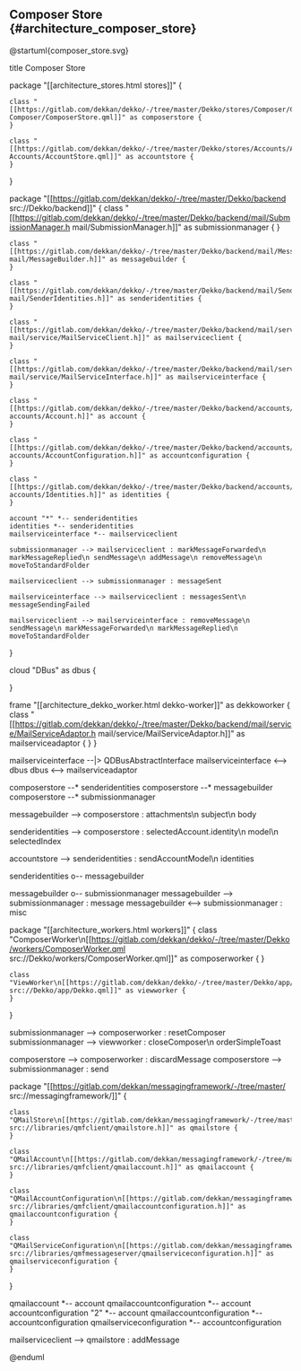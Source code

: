 ## Composer Store {#architecture_composer_store}

@startuml{composer_store.svg}

title Composer Store

package "[[architecture_stores.html stores]]" {

    class "[[https://gitlab.com/dekkan/dekko/-/tree/master/Dekko/stores/Composer/ComposerStore.qml Composer/ComposerStore.qml]]" as composerstore {
    }

    class "[[https://gitlab.com/dekkan/dekko/-/tree/master/Dekko/stores/Accounts/AccountStore.qml Accounts/AccountStore.qml]]" as accountstore {
    }
}


package "[[https://gitlab.com/dekkan/dekko/-/tree/master/Dekko/backend src://Dekko/backend]]" {
    class "[[https://gitlab.com/dekkan/dekko/-/tree/master/Dekko/backend/mail/SubmissionManager.h mail/SubmissionManager.h]]" as submissionmanager {
    }

    class "[[https://gitlab.com/dekkan/dekko/-/tree/master/Dekko/backend/mail/MessageBuilder.h mail/MessageBuilder.h]]" as messagebuilder {
    }

    class "[[https://gitlab.com/dekkan/dekko/-/tree/master/Dekko/backend/mail/SenderIdentities.h mail/SenderIdentities.h]]" as senderidentities {
    }

    class "[[https://gitlab.com/dekkan/dekko/-/tree/master/Dekko/backend/mail/service/MailServiceClient.h mail/service/MailServiceClient.h]]" as mailserviceclient {
    }

    class "[[https://gitlab.com/dekkan/dekko/-/tree/master/Dekko/backend/mail/service/MailServiceInterface.h mail/service/MailServiceInterface.h]]" as mailserviceinterface {
    }

    class "[[https://gitlab.com/dekkan/dekko/-/tree/master/Dekko/backend/accounts/Account.h accounts/Account.h]]" as account {
    }

    class "[[https://gitlab.com/dekkan/dekko/-/tree/master/Dekko/backend/accounts/AccountConfiguration.h accounts/AccountConfiguration.h]]" as accountconfiguration {
    }

    class "[[https://gitlab.com/dekkan/dekko/-/tree/master/Dekko/backend/accounts/Identities.h accounts/Identities.h]]" as identities {
    }

    account "*" *-- senderidentities
    identities *-- senderidentities
    mailserviceinterface *-- mailserviceclient

    submissionmanager --> mailserviceclient : markMessageForwarded\n markMessageReplied\n sendMessage\n addMessage\n removeMessage\n moveToStandardFolder

    mailserviceclient --> submissionmanager : messageSent

    mailserviceinterface --> mailserviceclient : messagesSent\n messageSendingFailed

    mailserviceclient --> mailserviceinterface : removeMessage\n sendMessage\n markMessageForwarded\n markMessageReplied\n moveToStandardFolder 
}


cloud "DBus" as dbus {

}

frame "[[architecture_dekko_worker.html dekko-worker]]" as dekkoworker {
    class "[[https://gitlab.com/dekkan/dekko/-/tree/master/Dekko/backend/mail/service/MailServiceAdaptor.h mail/service/MailServiceAdaptor.h]]" as mailserviceadaptor {
    }
}

mailserviceinterface --|> QDBusAbstractInterface
mailserviceinterface <--> dbus
dbus <--> mailserviceadaptor

composerstore --* senderidentities
composerstore --* messagebuilder
composerstore --* submissionmanager

messagebuilder --> composerstore : attachments\n subject\n body

senderidentities --> composerstore : selectedAccount.identity\n model\n selectedIndex

accountstore --> senderidentities : sendAccountModel\n identities

senderidentities o-- messagebuilder

messagebuilder o-- submissionmanager
messagebuilder --> submissionmanager : message
messagebuilder <--> submissionmanager : misc

package "[[architecture_workers.html workers]]" {
    class "ComposerWorker\n[[https://gitlab.com/dekkan/dekko/-/tree/master/Dekko/workers/ComposerWorker.qml src://Dekko/workers/ComposerWorker.qml]]" as composerworker {
    }

    class "ViewWorker\n[[https://gitlab.com/dekkan/dekko/-/tree/master/Dekko/app/Dekko.qml src://Dekko/app/Dekko.qml]]" as viewworker {
    }
}

submissionmanager --> composerworker : resetComposer
submissionmanager --> viewworker : closeComposer\n orderSimpleToast

composerstore --> composerworker : discardMessage
composerstore --> submissionmanager : send

package "[[https://gitlab.com/dekkan/messagingframework/-/tree/master/ src://messagingframework/]]" {

    class "QMailStore\n[[https://gitlab.com/dekkan/messagingframework/-/tree/master/libraries/qmfclient/qmailstore.h src://libraries/qmfclient/qmailstore.h]]" as qmailstore {
    }

    class "QMailAccount\n[[https://gitlab.com/dekkan/messagingframework/-/tree/master/libraries/qmfclient/qmailaccount.h src://libraries/qmfclient/qmailaccount.h]]" as qmailaccount {
    }

    class "QMailAccountConfiguration\n[[https://gitlab.com/dekkan/messagingframework/-/tree/master/libraries/qmfclient/qmailaccountconfiguration.h src://libraries/qmfclient/qmailaccountconfiguration.h]]" as qmailaccountconfiguration {
    }

    class "QMailServiceConfiguration\n[[https://gitlab.com/dekkan/messagingframework/-/tree/master/libraries/qmfmessageserver/qmailserviceconfiguration.h src://libraries/qmfmessageserver/qmailserviceconfiguration.h]]" as qmailserviceconfiguration {
    }
}

qmailaccount *-- account
qmailaccountconfiguration *-- account
accountconfiguration "2" *-- account
qmailaccountconfiguration *-- accountconfiguration
qmailserviceconfiguration *-- accountconfiguration

mailserviceclient --> qmailstore : addMessage

@enduml

